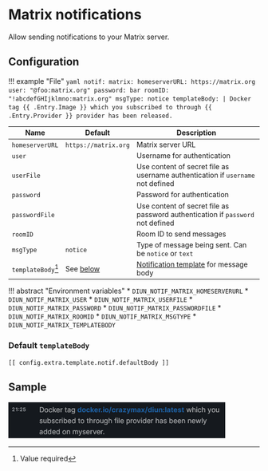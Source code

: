 # Matrix notifications

Allow sending notifications to your Matrix server.

## Configuration

!!! example "File"
    ```yaml
    notif:
      matrix:
        homeserverURL: https://matrix.org
        user: "@foo:matrix.org"
        password: bar
        roomID: "!abcdefGHIjklmno:matrix.org"
        msgType: notice
        templateBody: |
          Docker tag {{ .Entry.Image }} which you subscribed to through {{ .Entry.Provider }} provider has been released.
    ```

| Name                  | Default                                    | Description       |
|-----------------------|--------------------------------------------|-------------------|
| `homeserverURL`       | `https://matrix.org`                       | Matrix server URL |
| `user`                |                                            | Username for authentication |
| `userFile`            |                                            | Use content of secret file as username authentication if `username` not defined |
| `password`            |                                            | Password for authentication |
| `passwordFile`        |                                            | Use content of secret file as password authentication if `password` not defined |
| `roomID`              |                                            | Room ID to send messages |
| `msgType`             | `notice`                                   | Type of message being sent. Can be `notice` or `text` |
| `templateBody`[^1]    | See [below](#default-templatebody)         | [Notification template](../faq.md#notification-template) for message body |

!!! abstract "Environment variables"
    * `DIUN_NOTIF_MATRIX_HOMESERVERURL`
    * `DIUN_NOTIF_MATRIX_USER`
    * `DIUN_NOTIF_MATRIX_USERFILE`
    * `DIUN_NOTIF_MATRIX_PASSWORD`
    * `DIUN_NOTIF_MATRIX_PASSWORDFILE`
    * `DIUN_NOTIF_MATRIX_ROOMID`
    * `DIUN_NOTIF_MATRIX_MSGTYPE`
    * `DIUN_NOTIF_MATRIX_TEMPLATEBODY`

### Default `templateBody`

```
[[ config.extra.template.notif.defaultBody ]]
```

## Sample

![](../assets/notif/matrix.png)

[^1]: Value required
